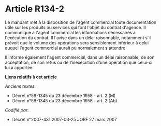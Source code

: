 # Article R134-2

Le mandant met à la disposition de l'agent commercial toute documentation utile sur les produits ou services qui font l'objet
du contrat d'agence. Il communique à l'agent commercial les informations nécessaires à l'exécution du contrat. Il l'avise
dans un délai raisonnable, notamment s'il prévoit que le volume des opérations sera sensiblement inférieur à celui auquel
l'agent commercial aurait pu normalement s'attendre.

Il informe également l'agent commercial, dans un délai raisonnable, de son acceptation, de son refus ou de l'inexécution
d'une opération que celui-ci lui a apportée.

**Liens relatifs à cet article**

_Anciens textes_:

  - Décret n°58-1345 du 23 décembre 1958 - art. 2 (M)
  - Décret n°58-1345 du 23 décembre 1958 - art. 2 (Ab)

_Codifié par_:

  - Décret n°2007-431 2007-03-25 JORF 27 mars 2007
